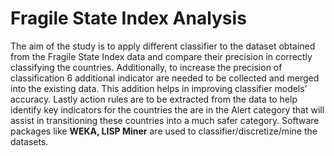 # Fragile State Index Analysis

The aim of the study is to apply different classifier to the dataset obtained from the Fragile State Index data and compare their precision in correctly classifying the countries. Additionally, to increase the precision of classification 6 additional indicator are needed to be collected and merged into the existing data. This addition helps in improving classifier models’ accuracy. Lastly action rules are to be extracted from the data to help identify key indicators for the countries the are in the Alert category that will assist in transitioning these countries into a much safer category. Software packages like **WEKA, LISP Miner** are used to classifier/discretize/mine the datasets.